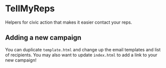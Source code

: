 # TellMyReps
Helpers for civic action that makes it easier contact your reps.

## Adding a new campaign
You can duplicate `template.html` and change up the email templates and list of recipients. You may also want to update `index.html` to add a link to your new campaign!
